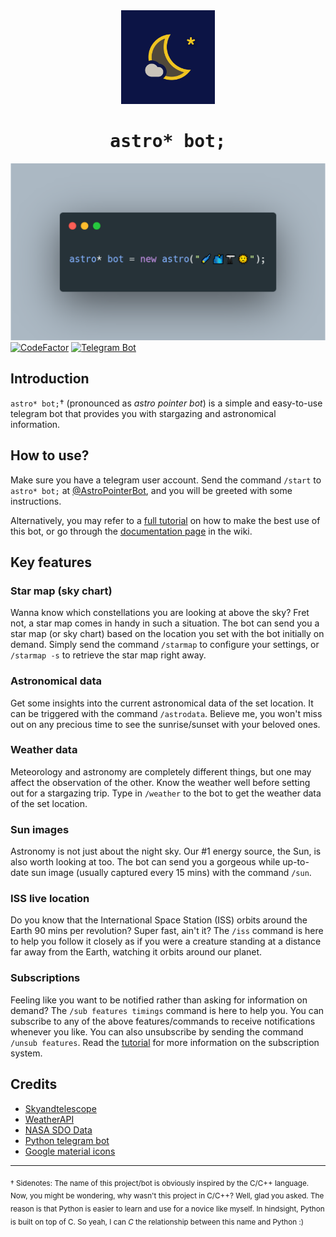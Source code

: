 <div align="center">
	<img src="assets/icon.png" alt="Icon" width="150"/>
    <h1><span style="font-family: monospace;">astro* bot;</span></h1>
</div>

![Banner](assets/description_pic.png)
[![CodeFactor](https://www.codefactor.io/repository/github/choitommy/astro-pointer-bot/badge)](https://www.codefactor.io/repository/github/choitommy/astro-pointer-bot)
[![Telegram Bot](https://img.shields.io/badge/Telegram-bot-blue?logo=telegram)](https://t.me/AstroPointerBot)

## Introduction
`astro* bot;`† (pronounced as _astro pointer bot_) is a simple and easy-to-use telegram bot that provides you with stargazing and astronomical information.

## How to use?
Make sure you have a telegram user account. Send the command `/start` to `astro* bot;` at [@AstroPointerBot](https://t.me/AstroPointerBot), and you will be greeted with some instructions.

Alternatively, you may refer to a [full tutorial](https://github.com/ChoiTommy/astro-pointer-bot/wiki/Tutorial) on how to make the best use of this bot, or go through the [documentation page](https://github.com/ChoiTommy/astro-pointer-bot/wiki/Documentations) in the wiki.

## Key features

### Star map (sky chart)
Wanna know which constellations you are looking at above the sky? Fret not, a star map comes in handy in such a situation. The bot can send you a star map (or sky chart) based on the location you set with the bot initially on demand. Simply send the command `/starmap` to configure your settings, or `/starmap -s` to retrieve the star map right away. 

### Astronomical data
Get some insights into the current astronomical data of the set location. It can be triggered with the command `/astrodata`. Believe me, you won't miss out on any precious time to see the sunrise/sunset with your beloved ones.

### Weather data
Meteorology and astronomy are completely different things, but one may affect the observation of the other. Know the weather well before setting out for a stargazing trip. Type in `/weather` to the bot to get the weather data of the set location.

### Sun images
Astronomy is not just about the night sky. Our #1 energy source, the Sun, is also worth looking at too. The bot can send you a gorgeous while up-to-date sun image (usually captured every 15 mins) with the command `/sun`.  

### ISS live location
Do you know that the International Space Station (ISS) orbits around the Earth 90 mins per revolution? Super fast, ain't it? The `/iss` command is here to help you follow it closely as if you were a creature standing at a distance far away from the Earth, watching it orbits around our planet.

### Subscriptions
Feeling like you want to be notified rather than asking for information on demand? The `/sub features timings` command is here to help you. You can subscribe to any of the above features/commands to receive notifications whenever you like. You can also unsubscribe by sending the command `/unsub features`. Read the [tutorial](https://github.com/ChoiTommy/astro-pointer-bot/wiki/Tutorial) for more information on the subscription system.

## Credits
- [Skyandtelescope](https://skyandtelescope.org)
- [WeatherAPI](https://www.weatherapi.com)
- [NASA SDO Data](https://sdo.gsfc.nasa.gov/data/)
- [Python telegram bot](https://github.com/python-telegram-bot/python-telegram-bot)
- [Google material icons](https://fonts.google.com/icons)

---
<sub>† Sidenotes:
The name of this project/bot is obviously inspired by the C/C++ language. Now, you might be wondering, why wasn't this project in C/C++? Well, glad you asked. The reason is that Python is easier to learn and use for a novice like myself. In hindsight, Python is built on top of C. So yeah, I can _C_ the relationship between this name and Python :)</sub>